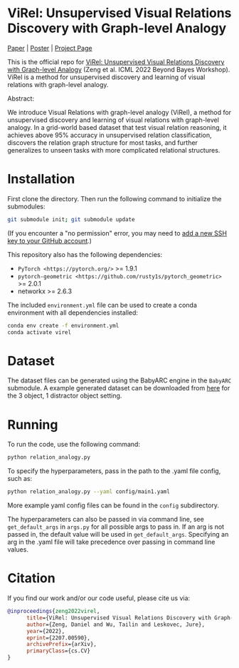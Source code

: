 # ViRel: Unsupervised Visual Relations Discovery with Graph-level Analogy

[Paper](https://arxiv.org/abs/2207.00590) | [Poster](https://github.com/snap-stanford/virel/blob/master/poster.pdf) | [Project Page](http://snap.stanford.edu/virel/)

This is the official repo for [ViRel: Unsupervised Visual Relations Discovery with Graph-level Analogy](https://arxiv.org/abs/2207.00590) (Zeng et al. ICML 2022 Beyond Bayes Workshop). ViRel is a method for unsupervised discovery and learning of visual relations with graph-level analogy.


Abstract:

We introduce Visual Relations with graph-level analogy (ViRel), a method for unsupervised discovery and learning of visual relations with graph-level analogy. In a grid-world based dataset that test visual relation reasoning, it achieves above 95% accuracy in unsupervised relation classification, discovers the relation graph structure for most tasks, and further generalizes to unseen tasks with more complicated relational structures.


Installation
==========================================================================
First clone the directory. Then run the following command to initialize the submodules:

```bash
git submodule init; git submodule update
```
(If you encounter a "no permission" error, you may need to [add a new SSH key to your GitHub account](https://docs.github.com/en/authentication/connecting-to-github-with-ssh/adding-a-new-ssh-key-to-your-github-account).)

This repository also has the following dependencies:

- `PyTorch <https://pytorch.org/>` >= 1.9.1
- `pytorch-geometric <https://github.com/rusty1s/pytorch_geometric>` >= 2.0.1
- networkx >= 2.6.3

The included `environment.yml` file can be used to create a conda environment with all dependencies installed:

```bash
conda env create -f environment.yml
conda activate virel
```

# Dataset
The dataset files can be generated using the BabyARC engine in the `BabyARC` submodule.
A example generated dataset can be downloaded from [here](https://drive.google.com/file/d/1dZhT1cUFGvivJbSTwnqjou2uilLXffGY/view) for the 3 object, 1 distractor object setting.

# Running
To run the code, use the following command:

```bash
python relation_analogy.py
```

To specify the hyperparameters, pass in the path to the .yaml file config, such as:

```bash
python relation_analogy.py --yaml config/main1.yaml
```
More example yaml config files can be found in the `config` subdirectory.

The hyperparameters can also be passed in via command line, see `get_default_args` in `args.py` for all possible args to pass in. If an arg is not passed in, the default value will be used in `get_default_args`. Specifying an arg in the .yaml file will take precedence over passing in command line values.

# Citation
If you find our work and/or our code useful, please cite us via:

```bibtex
@inproceedings{zeng2022virel,
      title={ViRel: Unsupervised Visual Relations Discovery with Graph-level Analogy}, 
      author={Zeng, Daniel and Wu, Tailin and Leskovec, Jure},
      year={2022},
      eprint={2207.00590},
      archivePrefix={arXiv},
      primaryClass={cs.CV}
}
```
